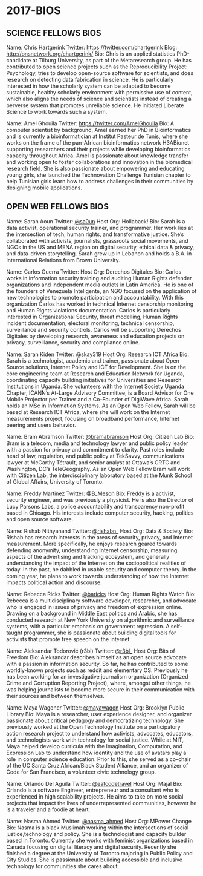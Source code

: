 # 2017-BIOS

## SCIENCE FELLOWS BIOS

Name: Chris Hartgerink
Twitter: https://twitter.com/chartgerink
Blog: http://onsnetwork.org/chartgerink/
Bio: Chris is an applied statistics PhD-candidate at Tilburg University, as part of the Metaresearch group. He has contributed to open science projects such as the Reproducibility Project: Psychology, tries to develop open-source software for scientists, and does research on detecting data fabrication in science. He is particularly interested in how the scholarly system can be adapted to become sustainable, healthy scholarly environment with permissive use of content, which also aligns the needs of science and scientists instead of creating a perverse system that promotes unreliable science. He initiated Liberate Science to work towards such a system.

Name: Amel Ghouila
Twitter: https://twitter.com/AmelGhouila
Bio: A computer scientist by background, Amel earned her PhD in Bioinformatics and is currently a bioinformatician at Institut Pasteur de Tunis, where she works on the frame of the pan-African bioinformatics network H3ABionet supporting researchers and their projects while developing bioinformatics capacity throughout Africa. Amel is passionate about knowledge  transfer and working open to foster collaborations and innovation in the biomedical research field. She is also passionate about empowering and educating young girls, she launched the Technovation Challenge Tunisian chapter to help Tunisian girls learn how to address challenges in their communities by designing mobile applications.


## OPEN WEB FELLOWS BIOS

Name: Sarah Aoun
Twitter: [@sa0un](https://twitter.com/sa0un)
Host Org: Hollaback!
Bio: Sarah is a data activist, operational security trainer, and programmer. Her work lies at the intersection of tech, human rights, and transformative justice. She’s collaborated with activists, journalists, grassroots social movements, and NGOs in the US and MENA region on digital security, ethical data & privacy, and data-driven storytelling. Sarah grew up in Lebanon and holds a B.A. in International Relations from Brown University.

Name: Carlos Guerra
Twitter:
Host Org: Derechos Digitales
Bio: Carlos works in information security training and auditing Human Rights defender organizations and independent media outlets in Latin America. He is one of the founders of Venezuela Inteligente, an NGO focused on the application of new technologies to promote participation and accountability. With this organization Carlos has worked in technical Internet censorship monitoring and Human Rights violations documentation. Carlos is particularly interested in Organizational Security, threat modelling, Human Rights incident documentation, electoral monitoring, technical censorship, surveillance and security controls. Carlos will be supporting Derechos Digitales by developing research, awareness and education projects on privacy, surveillance, security and compliance online.

Name: Sarah Kiden
Twitter: [@skay319](https://twitter.com/skay319)
Host Org: Research ICT Africa
Bio: Sarah is a technologist, academic and trainer, passionate about Open Source solutions, Internet Policy and ICT for Development. She is on the core engineering team at Research and Education Network for Uganda, coordinating capacity building initiatives for Universities and Research Institutions in Uganda. She volunteers with the Internet Society Uganda Chapter, ICANN’s At-Large Advisory Committee, is a Board Advisor for One Mobile Projector per Trainer and a Co-Founder of DigiWave Africa. Sarah holds an MSc in Information Systems. As an Open Web Fellow, Sarah will be based at Research ICT Africa, where she will work on the Internet measurements project, focusing on broadband performance, Internet peering and users behavior. 

Name: Bram Abramson
Twitter: [@bramabramson](https://twitter.com/bramabramson)
Host Org: Citizen Lab
Bio: Bram is a telecom, media and technology lawyer and public policy leader with a passion for privacy and commitment to clarity.  Past roles include head of law, regulation, and public policy at TekSavvy, communications lawyer at McCarthy Tétrault, and senior analyst at Ottawa’s CRTC and Washington, DC’s TeleGeography.  As an Open Web Fellow Bram will work with Citizen Lab, the interdisciplinary laboratory based at the Munk School of Global Affairs, University of Toronto.

Name: Freddy Martinez
Twitter: [@B_Meson](https://twitter.com/B_Meson)
Bio: Freddy is a activist, security engineer, and was previously a physicist. He is also the Director of Lucy Parsons Labs, a police accountability and transparency non-profit based in Chicago. His interests include computer security, hacking, politics and open source software. 

Name: Rishab Nithyanand
Twitter: [@rishabn_](https://twitter.com/rishabn_)
Host Org: Data & Society
Bio: Rishab has research interests in the areas of security, privacy, and Internet measurement. More specifically, he enjoys research geared towards defending anonymity, understanding Internet censorship, measuring aspects of the advertising and tracking ecosystem, and generally understanding the impact of the Internet on the sociopolitical realities of today. In the past, he dabbled in usable security and computer theory. In the coming year, he plans to work towards understanding of how the Internet impacts political action and discourse.

Name: Rebecca Ricks
Twitter: [@baricks](https://twitter.com/baricks)
Host Org: Human Rights Watch
Bio: Rebecca is a multidisciplinary software developer, researcher, and advocate who is engaged in issues of privacy and freedom of expression online. Drawing on a background in Middle East politics and Arabic, she has conducted research at New York University on algorithmic and surveillance systems, with a particular emphasis on government repression. A self-taught programmer, she is passionate about building digital tools for activists that promote free speech on the internet. 

Name: Aleksandar Todorović (r3bl)
Twitter: [@r3bl_](https://twitter.com/r3bl_)
Host Org: Bits of Freedom
Bio: Aleksandar describes himself as an open source advocate with a passion in information security. So far, he has contributed to some worldly-known projects such as reddit and elementary OS. Previously he has been working for an investigative journalism organization (Organized Crime and Corruption Reporting Project), where, amongst other things, he was helping journalists to become more secure in their communication with their sources and between themselves.

Name: Maya Wagoner
Twitter: [@mayawagon](https://twitter.com/mayawagon)
Host Org: Brooklyn Public Library
Bio: Maya is a researcher, user experience designer, and organizer passionate about critical pedagogy and democratizing technology. She previously worked at the Open Technology Institute on a participatory action research project to understand how activists, advocates, educators, and technologists work with technology for social justice. While at MIT, Maya helped develop curricula with the Imagination, Computation, and Expression Lab to understand how identity and the use of avatars play a role in computer science education. Prior to this, she served as a co-chair of the UC Santa Cruz African/Black Student Alliance, and an organizer of Code for San Francisco, a volunteer civic technology group.

Name: Orlando Del Aguila
Twitter: [@eatcodetravel](https://twitter.com/eatcodetravel)
Host Org: Majal
Bio: Orlando is a software Engineer, entrepreneur and a consultant who is experienced in high scalability projects. He aims to take on more social projects that impact the lives of underrepresented communities, however he is a traveler and a foodie at heart.

Name: Nasma Ahmed
Twitter: [@nasma_ahmed](https://twitter.com/nasma_ahmed)
Host Org: MPower Change
Bio: Nasma is a black Muslimah working within the intersections of social justice,technology and policy. She is a technologist and capacity builder based in Toronto. Currently she works with feminist organizations based in Canada focusing on digital literacy and digital security. Recently she finished a degree at the University of Toronto majoring in Public Policy and City Studies. She is passionate about building accessible and inclusive technology for communities she cares about.


